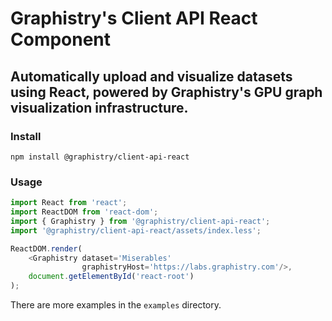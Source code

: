 # Graphistry's Client API React Component

## Automatically upload and visualize datasets using React, powered by Graphistry's GPU graph visualization infrastructure.

### Install

`npm install @graphistry/client-api-react`

### Usage

```javascript
import React from 'react';
import ReactDOM from 'react-dom';
import { Graphistry } from '@graphistry/client-api-react';
import '@graphistry/client-api-react/assets/index.less';

ReactDOM.render(
    <Graphistry dataset='Miserables'
                graphistryHost='https://labs.graphistry.com'/>,
    document.getElementById('react-root')
);

```

There are more examples in the `examples` directory.
